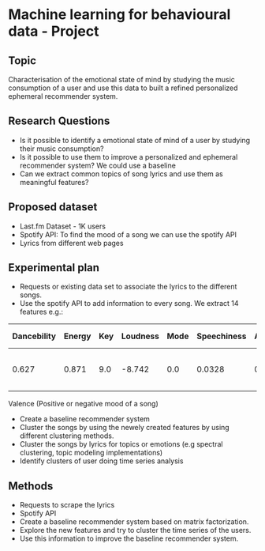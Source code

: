 # Machine learning for behavioural data - Project

## Topic

Characterisation of the emotional state of mind by studying the music consumption of a user and use this data to built a refined personalized ephemeral recommender system.

## Research Questions

- Is it possible to identify a emotional state of mind of a user by studying their music consumption? 
- Is it possible to use them to improve a personalized and ephemeral recommender system? We could use a baseline 
- Can we extract common topics of song lyrics and use them as meaningful features?

## Proposed dataset
- Last.fm Dataset - 1K users
- Spotify API: To find the mood of a song we can use the spotify API
- Lyrics from different web pages

## Experimental plan

- Requests or existing data set to associate the lyrics to the different songs.
- Use the spotify API to add information to every song. We extract 14 features e.g.:

| Dancebility | Energy | Key | Loudness | Mode | Speechiness | Acousticness | Instrumentalness | Liveness | Valence | Duration (in ms) | Tempo | Genres | Popularity |
| --- | --- | --- | --- | --- | --- | --- | --- | --- | --- | --- | --- | --- | --- |
| 0.627 | 0.871 | 9.0 | -8.742 | 0.0 | 0.0328 | 0.09620 | 0.358000 | 0.1090 | 0.9560 | 89.102 | 272707.0 | ['nu jazz', 'electro jazz'] | 42.0 |


Valence (Positive or negative mood of a song)
- Create a baseline recommender system
- Cluster the songs by using the newely created features by using different clustering methods.
- Cluster the songs by lyrics for topics or emotions (e.g spectral clustering, topic
modeling implementations)
- Identify clusters of user doing time series analysis


## Methods

- Requests to scrape the lyrics
- Spotify API
- Create a baseline recommender system based on matrix factorization.
- Explore the new features and try to cluster the time series of the users.
- Use this information to improve the baseline recommender system.

